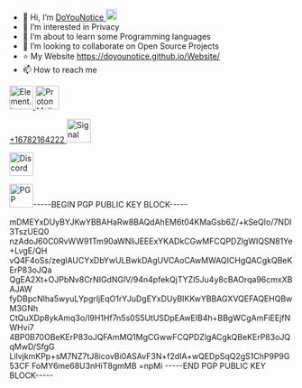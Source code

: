 - 👋 Hi, I’m  <a href="https://odysee.com/$/invite/@DoYouNotice:9">DoYouNotice
    <img src="https://external-content.duckduckgo.com/iu/?u=https%3A%2F%2Fcdn-1.webcatalog.io%2Fcatalog%2Fodysee%2Fodysee-icon-filled.png&f=1&nofb=1" alt="Signal" style="max-width: 100%;" height="20"> </a>
- 👀 I’m interested in Privacy
- 🌱 I’m about to learn some Programming languages
- 💞️ I’m looking to collaborate on Open Source Projects
- ⭐ My Website https://doyounotice.github.io/Website/
- 📫 How to reach me



<a href="https://matrix.to/#/@doyounotice:tchncs.de" rel="nofollow">
    <img src="https://camo.githubusercontent.com/f4e397114d6279062b65dce9868b5bdcae6cb49da76d2e187b378510e6bce7ca/68747470733a2f2f696d672e736869656c64732e696f2f62616467652f456c656d656e742d3044424438423f7374796c653d666c61742d737175617265266c6f676f3d456c656d656e74266c6f676f436f6c6f723d7768697465" alt="Element.io" data-canonical-src="https://img.shields.io/badge/Element-0DBD8B?style=flat-square&amp;logo=Element&amp;logoColor=white" style="max-width: 100%;" height="42">
</a>

<a href="mailto:DoYouNotice@protonmail.com">
    <img src="https://camo.githubusercontent.com/b9d280b7a93035818ac7356cd9465d97d7bdc8786fe01dccaa2d82cb39cda0b0/68747470733a2f2f696d672e736869656c64732e696f2f62616467652f50726f746f6e4d61696c2d3435343636303f7374796c653d666c61742d737175617265266c6f676f3d50726f746f6e4d61696c266c6f676f436f6c6f723d7768697465" alt="ProtonMail" data-canonical-src="https://img.shields.io/badge/ProtonMail-454660?style=flat-square&amp;logo=ProtonMail&amp;logoColor=white" style="max-width: 100%;" height="42">
</a>

<a href="tel:+16782164222">+16782164222
    <img src="https://external-content.duckduckgo.com/iu/?u=https%3A%2F%2Ftse2.mm.bing.net%2Fth%3Fid%3DOIP.pxOwCEFDXs8Xz8uUWn_LPAHaHb%26pid%3DApi&f=1" alt="Signal" style="max-width: 100%;" height="42">
</a>

<a href="https://discord.com/users/463088962710405152">
<img src="https://camo.githubusercontent.com/2d1e6b81903abf8bbbd9667a610210376befe95ddc5d7d9ad8b6fdadaed1c4d1/68747470733a2f2f696d672e736869656c64732e696f2f62616467652f446973636f72642d3733384144413f7374796c653d666c61742d737175617265266c6f676f3d446973636f7264266c6f676f436f6c6f723d463446344634" alt="Discord" style="max-width: 100%;" height="42">
</a>


<img src="https://external-content.duckduckgo.com/iu/?u=https%3A%2F%2Fwww.iconattitude.com%2Ficons%2Fopen_icon_library%2Fxfce4-style%2Fpng%2F256%2Fapplication-pgp.png&f=1&nofb=1" alt="PGP" style="max-width: 100%;" height="42">-----BEGIN PGP PUBLIC KEY BLOCK-----

mDMEYxDUyBYJKwYBBAHaRw8BAQdAhEM6t04KMaGsb6Z/+kSeQIo/7NDl3TszUEQ0
nzAdoJ60C0RvWW91Tm90aWNliJEEExYKADkCGwMFCQPDZlgWIQSN81Ye+LvgE/QH
vQ4F4oSs/zeglAUCYxDbYwULBwkDAgUVCAoCAwMWAQICHgQACgkQBeKErP83oJQa
QgEA2Xt+OJPbNv8CrNIGdNGlV/94n4pfekQjTYZI5Ju4y8cBAOrqa96cmxXBAJAW
fyDBpcNlha5wyuLYpgrljEqO1rYJuDgEYxDUyBIKKwYBBAGXVQEFAQEHQBwM3GNh
CtQuXDp8ykAmq3o/l9H1Hf7n5s0S5UtUSDpEAwEIB4h+BBgWCgAmFiEEjfNWHvi7
4BP0B70OBeKErP83oJQFAmMQ1MgCGwwFCQPDZlgACgkQBeKErP83oJQqMwD/SfgG
LilvjkmKPp+sM7NZ7tJ8icovBi0ASAvF3N+f2dIA+wQEDpSqQ2gS1ChP9P9G53CF
FoMY6me68U3nHiT8gmMB
=npMi
-----END PGP PUBLIC KEY BLOCK-----





<!---
DoYouNotice/DoYouNotice is a ✨ special ✨ repository because its `README.md` (this file) appears on your GitHub profile.
You can click the Preview link to take a look at your changes.
--->
